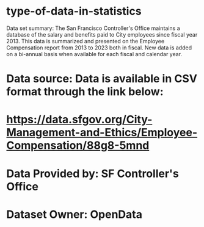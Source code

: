 # type-of-data-in-statistics

Data set summary: The San Francisco Controller's Office maintains a database of the salary and benefits paid to City employees since fiscal year 2013. This data is summarized and presented on the Employee Compensation report from 2013 to 2023 both in fiscal. New data is added on a bi-annual basis when available for each fiscal and calendar year.

# Data source: Data is available in CSV format through the link below:
# https://data.sfgov.org/City-Management-and-Ethics/Employee-Compensation/88g8-5mnd 
# Data Provided by: SF Controller's Office 
# Dataset Owner: OpenData








